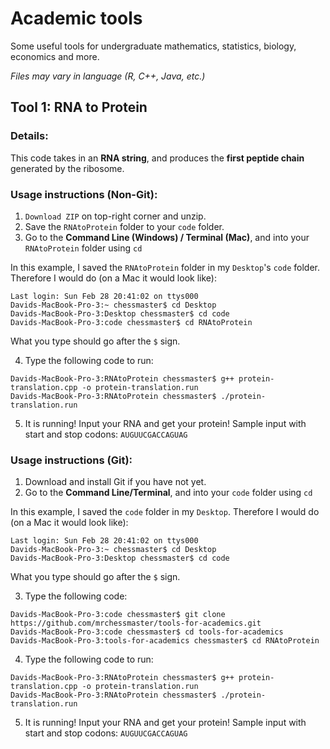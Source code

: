 # Academic tools

Some useful tools for undergraduate mathematics, statistics, biology, economics and more.

*Files may vary in language (R, C++, Java, etc.)*

## Tool 1: RNA to Protein

### Details:
This code takes in an **RNA string**, and produces the **first peptide chain** generated by the ribosome. 

### Usage instructions (Non-Git):
1. `Download ZIP` on top-right corner and unzip.
2. Save the `RNAtoProtein` folder to your `code` folder.
3. Go to the **Command Line (Windows) / Terminal (Mac)**, and into your `RNAtoProtein` folder using `cd`

In this example, I saved the `RNAtoProtein` folder in my `Desktop`'s `code` folder.
Therefore I would do (on a Mac it would look like):
```
Last login: Sun Feb 28 20:41:02 on ttys000
Davids-MacBook-Pro-3:~ chessmaster$ cd Desktop
Davids-MacBook-Pro-3:Desktop chessmaster$ cd code
Davids-MacBook-Pro-3:code chessmaster$ cd RNAtoProtein
```
What you type should go after the `$` sign.

4. Type the following code to run:
```
Davids-MacBook-Pro-3:RNAtoProtein chessmaster$ g++ protein-translation.cpp -o protein-translation.run
Davids-MacBook-Pro-3:RNAtoProtein chessmaster$ ./protein-translation.run
```

5. It is running! Input your RNA and get your protein! Sample input with start and stop codons:
  `AUGUUCGACCAGUAG`



### Usage instructions (Git):
1. Download and install Git if you have not yet.
2. Go to the **Command Line/Terminal**, and into your `code` folder using `cd`

In this example, I saved the `code` folder in my `Desktop`.
Therefore I would do (on a Mac it would look like):
```
Last login: Sun Feb 28 20:41:02 on ttys000
Davids-MacBook-Pro-3:~ chessmaster$ cd Desktop
Davids-MacBook-Pro-3:Desktop chessmaster$ cd code
```
What you type should go after the `$` sign.

3. Type the following code:
```
Davids-MacBook-Pro-3:code chessmaster$ git clone https://github.com/mrchessmaster/tools-for-academics.git
Davids-MacBook-Pro-3:code chessmaster$ cd tools-for-academics
Davids-MacBook-Pro-3:tools-for-academics chessmaster$ cd RNAtoProtein
```

4. Type the following code to run:
```
Davids-MacBook-Pro-3:RNAtoProtein chessmaster$ g++ protein-translation.cpp -o protein-translation.run
Davids-MacBook-Pro-3:RNAtoProtein chessmaster$ ./protein-translation.run
```

5. It is running! Input your RNA and get your protein! Sample input with start and stop codons:
  `AUGUUCGACCAGUAG`
